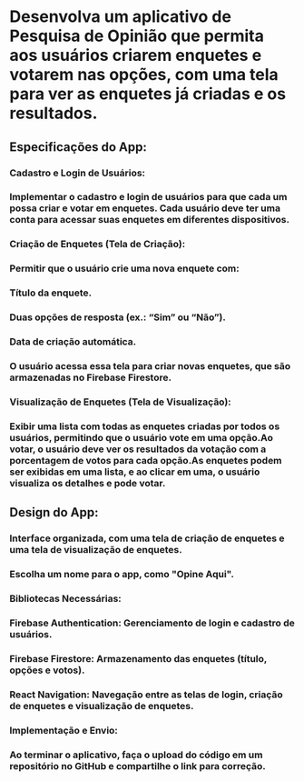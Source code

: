 # Desenvolva um aplicativo de Pesquisa de Opinião que permita aos usuários criarem enquetes e votarem nas opções, com uma tela para ver as enquetes já criadas e os resultados.

## Especificações do App:

### Cadastro e Login de Usuários:

### Implementar o cadastro e login de usuários para que cada um possa criar e votar em enquetes. Cada usuário deve ter uma conta para acessar suas enquetes em diferentes dispositivos.

### Criação de Enquetes (Tela de Criação):

### Permitir que o usuário crie uma nova enquete com:

### Título da enquete.

### Duas opções de resposta (ex.: “Sim” ou “Não”).

### Data de criação automática.

### O usuário acessa essa tela para criar novas enquetes, que são armazenadas no Firebase Firestore.

### Visualização de Enquetes (Tela de Visualização):

### Exibir uma lista com todas as enquetes criadas por todos os usuários, permitindo que o usuário vote em uma opção.Ao votar, o usuário deve ver os resultados da votação com a porcentagem de votos para cada opção.As enquetes podem ser exibidas em uma lista, e ao clicar em uma, o usuário visualiza os detalhes e pode votar.

## Design do App:

### Interface organizada, com uma tela de criação de enquetes e uma tela de visualização de enquetes.

### Escolha um nome para o app, como "Opine Aqui".

### Bibliotecas Necessárias:

### Firebase Authentication: Gerenciamento de login e cadastro de usuários.

### Firebase Firestore: Armazenamento das enquetes (título, opções e votos).

### React Navigation: Navegação entre as telas de login, criação de enquetes e visualização de enquetes.

### Implementação e Envio:

### Ao terminar o aplicativo, faça o upload do código em um repositório no GitHub e compartilhe o link para correção.
